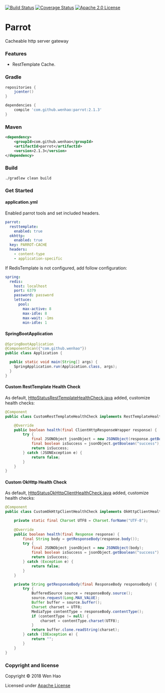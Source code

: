 [![Build Status](https://travis-ci.com/wenhao/parrot.svg?branch=master)](https://travis-ci.com/wenhao/parrot)
[![Coverage Status](https://coveralls.io/repos/github/wenhao/parrot/badge.svg?branch=master)](https://coveralls.io/github/wenhao/parrot?branch=master)
[![Apache 2.0 License](https://img.shields.io/badge/license-Apache%202-blue.svg)](https://www.apache.org/licenses/LICENSE-2.0.txt)

# Parrot

Cacheable http server gateway

### Features

* RestTemplate Cache.

### Gradle

```groovy
repositories {
    jcenter()
}

dependencies {
    compile 'com.github.wenhao:parrot:2.1.3'
}
```

### Maven

```xml
<dependency>
    <groupId>com.github.wenhao</groupId>
    <artifactId>parrot</artifactId>
    <version>2.1.3</version>
</dependency>
```

### Build

```
./gradlew clean build
```

### Get Started

#### application.yml

Enabled parrot tools and set included headers.

```yaml
parrot:
  resttemplate:
    enabled: true
  okhttp:
    enabled: true
  key: PARROT-CACHE
  headers:
    - content-type
    - application-specific
```

If RedisTemplate is not configured, add follow configuration:
```yaml
spring:
  redis:
    host: localhost
    port: 6379
    password: password
    lettuce:
      pool:
        max-active: 8
        max-idle: 8
        max-wait: -1ms
        min-idle: 1
```

#### SpringBootApplication

```java
@SpringBootApplication
@ComponentScan({"com.github.wenhao"})
public class Application {

  public static void main(String[] args) {
    SpringApplication.run(Application.class, args);
  }
}
```

#### Custom RestTemplate Health Check

As default, [HttpStatusRestTemplateHealthCheck.java] added, customize health checks:

```java
@Component
public class CustomRestTemplateHealthCheck implements RestTemplateHealthCheck {

    @Override
    public boolean health(final ClientHttpResponseWrapper response) {
        try {
            final JSONObject jsonObject = new JSONObject(response.getBodyAsString());
            final boolean isSuccess = jsonObject.getBoolean("success");
            return isSuccess;
        } catch (JSONException e) {
            return false;
        }
    }
}
```

#### Custom OkHttp Health Check

As default, [HttpStatusOkHttpClientHealthCheck.java] added, customize health checks:

```java
@Component
public class CustomOkHttpClientHealthCheck implements OkHttpClientHealthCheck {

    private static final Charset UTF8 = Charset.forName("UTF-8");
    
    @Override
    public boolean health(final Response response) {
        final String body = getResponseBody(response.body());
        try {
            final JSONObject jsonObject = new JSONObject(body);
            final boolean isSuccess = jsonObject.getBoolean("success");
            return isSuccess;
        } catch (Exception e) {
            return false;
        }
    }

    private String getResponseBody(final ResponseBody responseBody) {
        try {
            BufferedSource source = responseBody.source();
            source.request(Long.MAX_VALUE);
            Buffer buffer = source.buffer();
            Charset charset = UTF8;
            MediaType contentType = responseBody.contentType();
            if (contentType != null) {
                charset = contentType.charset(UTF8);
            }
            return buffer.clone.readString(charset);
        } catch (IOException e) {
            return "";
        }
    }
}
```

### Copyright and license

Copyright © 2018 Wen Hao

Licensed under [Apache License]

[HttpStatusRestTemplateHealthCheck.java]: ./src/main/java/com/github/wenhao/resttemplate/health/HttpStatusRestTemplateHealthCheck.java
[HttpStatusOkHttpClientHealthCheck.java]: ./src/main/java/com/github/wenhao/okhttp/health/HttpStatusOkHttpClientHealthCheck.java
[Apache License]: ./LICENSE